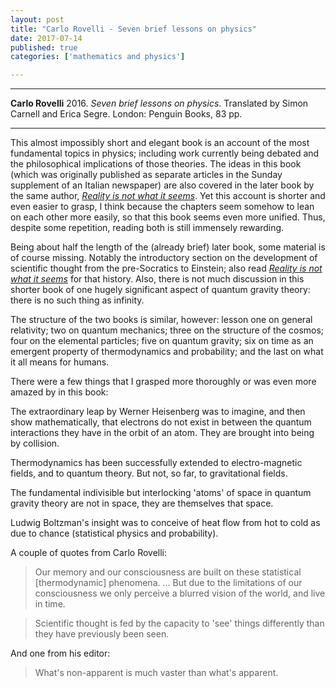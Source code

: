 ```yaml
---
layout: post
title: "Carlo Rovelli - Seven brief lessons on physics"
date: 2017-07-14
published: true
categories: ['mathematics and physics']

---
```



***
<b>Carlo Rovelli</b> 2016. _Seven brief lessons on physics_. Translated by Simon Carnell and Erica Segre.  London: Penguin Books, 83 pp.

***


<img align="right" src="https://www.penguin.co.uk/content/dam/catalogue/pim/editions/104/9780141981727/cover.jpg.rendition.242.374.png" alt="">  This almost impossibly short and elegant book is an account of the most fundamental topics in physics; including work currently being debated and the philosophical implications of those theories.  The ideas in this book (which was originally published as separate articles in the Sunday supplement of an Italian newspaper) are also covered in the later book by the same author, [_Reality is not what it seems_](http://timeteam.github.io/mathematics%20and%20physics/2017/07/03/reality-is-not-what-it-seems.html).  Yet this account is shorter and even easier to grasp, I think because the chapters seem somehow to lean on each other more easily, so that this book seems even more unified.  Thus, despite some repetition, reading both is still immensely rewarding.  

Being about half the length of the (already brief) later book, some material is of course missing.  Notably the introductory section on the development of scientific thought from the pre-Socratics to Einstein; also read [_Reality is not what it seems_](http://timeteam.github.io/mathematics%20and%20physics/2017/07/03/reality-is-not-what-it-seems.html) for that history.  Also, there is not much discussion in this shorter book of one hugely significant aspect of quantum gravity theory: there is no such thing as infinity.  

The structure of the two books is similar, however: lesson one on  general relativity; two on quantum mechanics; three on the structure of the cosmos; four on the elemental particles; five on quantum gravity; six on time as an emergent property of thermodynamics and probability; and the last on what it all means for humans.

There were a few things that I grasped more thoroughly or was even more amazed by in this book: 

The extraordinary leap by Werner Heisenberg was to imagine, and then show mathematically, that electrons do not exist in between the quantum interactions they have in the orbit of an atom.  They are brought into being by collision.

Thermodynamics has been successfully extended to electro-magnetic fields, and to quantum theory.  But not, so far, to gravitational fields.

The fundamental indivisible but interlocking 'atoms' of space in quantum gravity theory are not in space, they are themselves that space. 

Ludwig Boltzman's insight was to conceive of heat flow from hot to cold as due to chance (statistical physics and probability). 

A couple of quotes from Carlo Rovelli:

> Our memory and our consciousness are built on these statistical [thermodynamic] phenomena. ... But due to the limitations of our consciousness we only perceive a blurred vision of the world, and live in time. 

> Scientific thought is fed by the capacity to 'see' things differently than they have previously been seen.

And one from his editor:

> What's non-apparent is much vaster than what's apparent.




    
